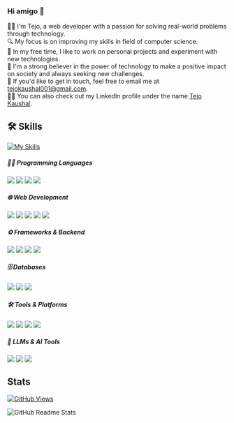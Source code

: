 ### Hi amigo 👋

<!--
**Tejoooo/Tejoooo** is a ✨ _special_ ✨ repository because its `README.md` (this file) appears on your GitHub profile.

Here are some ideas to get you started:

- 🔭 I’m currently working on ...
- 🌱 I’m currently learning ...
- 👯 I’m looking to collaborate on ...
- 🤔 I’m looking for help with ...
- 💬 Ask me about ...
- 📫 How to reach me: ...
- 😄 Pronouns: ...
- ⚡ Fun fact: ...

-->
👨‍💻 I'm Tejo, a web developer with a passion for solving real-world problems through technology.                                                                             
🔍 My focus is on improving my skills in field of computer science.                                                                              
🚀 In my free time, I like to work on personal projects and experiment with new technologies.                                                                   
🤖 I'm a strong believer in the power of technology to make a positive impact on society and always seeking new challenges.                                     
📩 If you'd like to get in touch, feel free to email me at tejokaushal001@gmail.com.                                                                           
🧑‍💼 You can also check out my LinkedIn profile under the name [Tejo Kaushal](https://www.linkedin.com/in/tejo-kaushal-4a32b5256/).



## 🛠️ Skills

[![My Skills](https://skillicons.dev/icons?i=html,css,js,svelte,nodejs,express,flask,tailwind,react,mongodb,mysql,npm,vite,sqlite,postgres,firebase,git,github,graphql,vercel,cloudflare,vscode,vim,sublime,eclipse,postman,windows,linux,ubuntu,docker,discord,notion,markdown,powershell,selenium,sklearn,kafka)](https://skillicons.dev)

##### 🧑‍💻 Programming Languages
<p align="left">
  <img src="https://img.shields.io/badge/C-00599C?style=for-the-badge&logo=c&logoColor=white" />
  <img src="https://img.shields.io/badge/C++-00599C?style=for-the-badge&logo=c%2B%2B&logoColor=white" />
  <img src="https://img.shields.io/badge/Python-FFD43B?style=for-the-badge&logo=python&logoColor=black" />
  <img src="https://img.shields.io/badge/JavaScript-F7DF1E?style=for-the-badge&logo=javascript&logoColor=black" />
</p>

##### 🌐 Web Development
<p align="left">
  <img src="https://img.shields.io/badge/HTML-E34F26?style=for-the-badge&logo=html5&logoColor=white" />
  <img src="https://img.shields.io/badge/CSS-1572B6?style=for-the-badge&logo=css3&logoColor=white" />
  <img src="https://img.shields.io/badge/React-61DAFB?style=for-the-badge&logo=react&logoColor=black" />
  <img src="https://img.shields.io/badge/TailwindCSS-06B6D4?style=for-the-badge&logo=tailwindcss&logoColor=white" />
  <img src="https://img.shields.io/badge/Express.js-000000?style=for-the-badge&logo=express&logoColor=white" />
</p>

##### ⚙️ Frameworks & Backend
<p align="left">
  <img src="https://img.shields.io/badge/Django-092E20?style=for-the-badge&logo=django&logoColor=white" />
  <img src="https://img.shields.io/badge/Flask-000000?style=for-the-badge&logo=flask&logoColor=white" />
  <img src="https://img.shields.io/badge/FastAPI-009688?style=for-the-badge&logo=fastapi&logoColor=white" />
  <img src="https://img.shields.io/badge/REST%20API-black?style=for-the-badge&logo=rest&logoColor=white" />
</p>

##### 🗄️ Databases
<p align="left">
  <img src="https://img.shields.io/badge/MySQL-4479A1?style=for-the-badge&logo=mysql&logoColor=white" />
  <img src="https://img.shields.io/badge/PostgreSQL-336791?style=for-the-badge&logo=postgresql&logoColor=white" />
  <img src="https://img.shields.io/badge/MongoDB-47A248?style=for-the-badge&logo=mongodb&logoColor=white" />
</p>

##### 🛠️ Tools & Platforms
<p align="left">
  <img src="https://img.shields.io/badge/Linux-FCC624?style=for-the-badge&logo=linux&logoColor=black" />
  <img src="https://img.shields.io/badge/Shell%20Script-4EAA25?style=for-the-badge&logo=gnubash&logoColor=white" />
  <img src="https://img.shields.io/badge/Postman-FF6C37?style=for-the-badge&logo=postman&logoColor=white" />
  <img src="https://img.shields.io/badge/Docker-2496ED?style=for-the-badge&logo=docker&logoColor=white" />
</p>

##### 🧠 LLMs & AI Tools
<p align="left">
  <img src="https://img.shields.io/badge/LangChain-4B0082?style=for-the-badge&logo=langchain&logoColor=white" />
  <img src="https://img.shields.io/badge/LangGraph-6A5ACD?style=for-the-badge&logo=langgraph&logoColor=white" />
  <img src="https://img.shields.io/badge/Ollama-90EE90?style=for-the-badge&logo=ollama&logoColor=black" />
</p>


## Stats
 [![GitHub Views](https://komarev.com/ghpvc/?username=Tejoooo)](https://komarev.com/ghpvc/?username=Tejoooo)


![GitHub Readme Stats](https://github-readme-stats.vercel.app/api?username=Tejoooo&show_icons=true&theme=radical)


